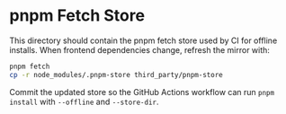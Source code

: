 # pnpm Fetch Store

This directory should contain the pnpm fetch store used by CI for offline
installs. When frontend dependencies change, refresh the mirror with:

```bash
pnpm fetch
cp -r node_modules/.pnpm-store third_party/pnpm-store
```

Commit the updated store so the GitHub Actions workflow can run `pnpm install`
with `--offline` and `--store-dir`.
